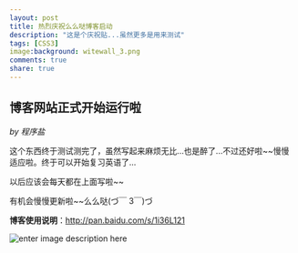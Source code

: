 ```yaml
---
layout: post
title: 热烈庆祝么么哒博客启动
description: "这是个庆祝贴...虽然更多是用来测试"
tags: [CSS3]
image:background: witewall_3.png
comments: true
share: true
---
```


## 博客网站正式开始运行啦  ##   

*by 程序盐* 

这个东西终于测试测完了，虽然写起来麻烦无比...也是醉了...不过还好啦~~慢慢适应啦。终于可以开始复习英语了...

以后应该会每天都在上面写啦~~

有机会慢慢更新啦~~么么哒(づ￣ 3￣)づ

**博客使用说明**：http://pan.baidu.com/s/1i36L121



![enter image description here](http://ww4.sinaimg.cn/mw690/454e8231jw1ew6tx6znvpj217m0wptml.jpg)
    